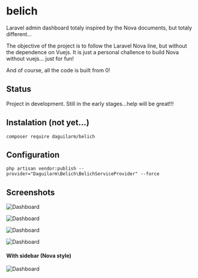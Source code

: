 # belich
Laravel admin dashboard totaly inspired by the Nova documents, but totaly different...

The objective of the project is to follow the Laravel Nova line, but without the dependence on Vuejs. It is just a personal challence to build Nova without vuejs... just for fun! 

And of course, all the code is built from 0!

## Status 

Project in development. Still in the early stages...help will be great!!!

## Instalation (not yet...)

`composer require daguilarm/belich`

## Configuration 

`php artisan vendor:publish --provider="Daguilarm\Belich\BelichServiceProvider" --force`

## Screenshots


![Dashboard](https://raw.githubusercontent.com/daguilarm/belich/master/documents/images/buttons.png?raw=true)

![Dashboard](https://raw.githubusercontent.com/daguilarm/belich/master/documents/images/deleted.png?raw=true)

![Dashboard](https://raw.githubusercontent.com/daguilarm/belich/master/documents/images/small/buttons-small-1.png?raw=true)

![Dashboard](https://raw.githubusercontent.com/daguilarm/belich/master/documents/images/small/buttons-small-2.png?raw=true)

#### With sidebar (Nova style)

![Dashboard](https://raw.githubusercontent.com/daguilarm/belich/master/documents/images/sidebar.png?raw=true)
